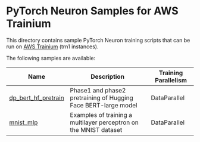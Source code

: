 # PyTorch Neuron Samples for AWS Trainium

This directory contains sample PyTorch Neuron training scripts that can be run on [AWS Trainium](https://aws.amazon.com/machine-learning/trainium/) (trn1 instances).

The following samples are available:

| Name | Description | Training Parallelism |
| --- | --- | --- |
| [dp_bert_hf_pretrain](training/dp_bert_hf_pretrain) | Phase1 and phase2 pretraining of Hugging Face BERT-large model | DataParallel |
| [mnist_mlp](training/mnist_mlp) | Examples of training a multilayer perceptron on the MNIST dataset | DataParallel |
